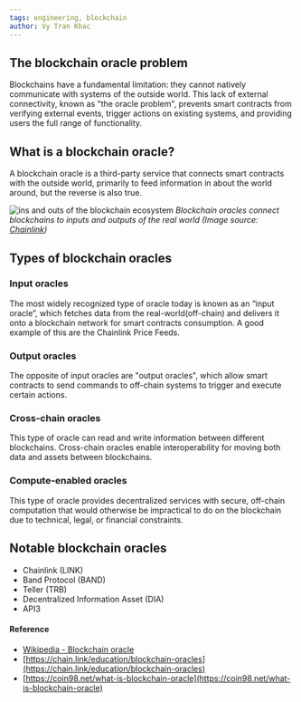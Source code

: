 ```yaml
---
tags: engineering, blockchain
author: Vy Tran Khac
---
```


## The blockchain oracle problem

Blockchains have a fundamental limitation: they cannot natively communicate with systems of the outside world. This lack of external connectivity, known as "the oracle problem", prevents smart contracts from verifying external events, trigger actions on existing systems, and providing users the full range of functionality.

## What is a blockchain oracle?

A blockchain oracle is a third-party service that connects smart contracts with the outside world, primarily to feed information in about the world around, but the reverse is also true.

![ins and outs of the blockchain ecosystem](https://i.imgur.com/JS9ezGw.png)
*Blockchain oracles connect blockchains to inputs and outputs of the real world (Image source: [Chainlink](https://chain.link/))*

## Types of blockchain oracles

### Input oracles
The most widely recognized type of oracle today is known as an “input oracle”, which fetches data from the real-world(off-chain) and delivers it onto a blockchain network for smart contracts consumption. A good example of this are the Chainlink Price Feeds.

### Output oracles
The opposite of input oracles are "output oracles", which allow smart contracts to send commands to off-chain systems to trigger and execute certain actions.

### Cross-chain oracles
This type of oracle can read and write information between different blockchains. Cross-chain oracles enable interoperability for moving both data and assets between blockchains.

### Compute-enabled oracles
This type of oracle provides decentralized services with secure, off-chain computation that would otherwise be impractical to do on the blockchain due to technical, legal, or financial constraints.

## Notable blockchain oracles

- Chainlink (LINK)
- Band Protocol (BAND)
- Teller (TRB)
- Decentralized Information Asset (DIA)
- API3

#### Reference
- [Wikipedia - Blockchain oracle](https://en.wikipedia.org/wiki/Blockchain_oracle#:~:text=A%20blockchain%20oracle%20is%20a,that%20decentralised%20knowledge%20is%20obtained.)
- [https://chain.link/education/blockchain-oracles](https://chain.link/education/blockchain-oracles)
- [https://coin98.net/what-is-blockchain-oracle](https://coin98.net/what-is-blockchain-oracle)
